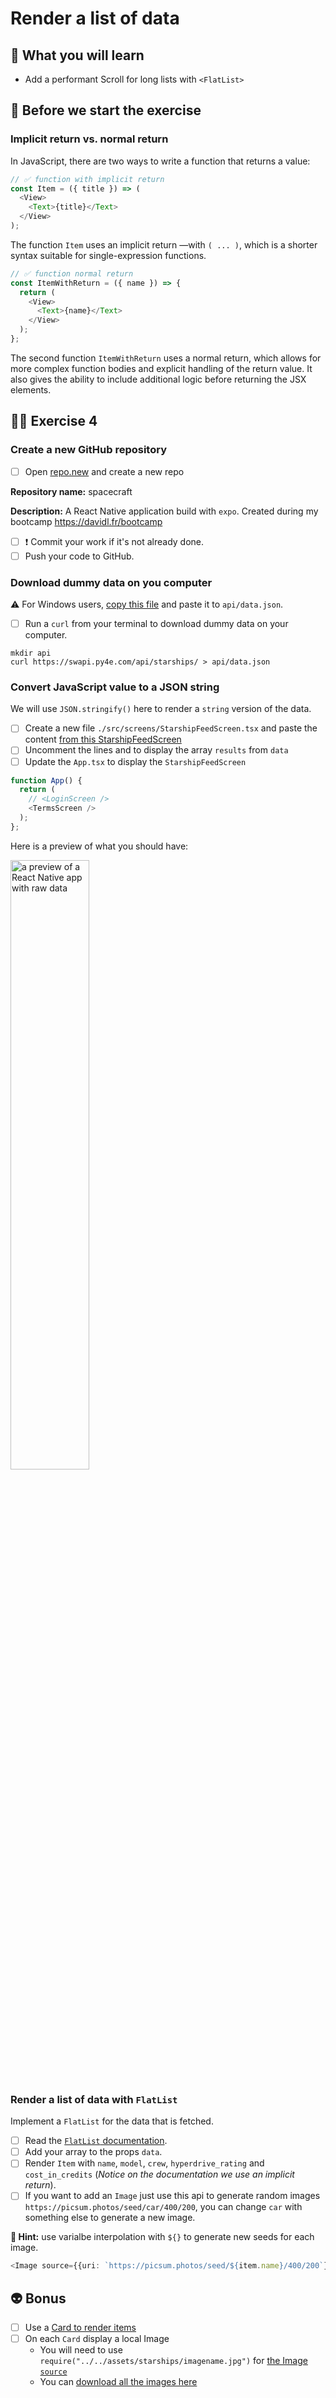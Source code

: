 # Render a list of data

## 📡 What you will learn

- Add a performant Scroll for long lists with `<FlatList>`

## 👾 Before we start the exercise

### Implicit return vs. normal return

In JavaScript, there are two ways to write a function that returns a value:

```javascript
// ✅ function with implicit return
const Item = ({ title }) => (
  <View>
    <Text>{title}</Text>
  </View>
);
```

The function `Item` uses an implicit return —with `( ... )`, which is a shorter syntax suitable for single-expression functions.

```javascript
// ✅ function normal return
const ItemWithReturn = ({ name }) => {
  return (
    <View>
      <Text>{name}</Text>
    </View>
  );
};
```

The second function `ItemWithReturn` uses a normal return, which allows for more complex function bodies and explicit handling of the return value. It also gives the ability to include additional logic before returning the JSX elements.

## 👨‍🚀 Exercise 4

### Create a new GitHub repository

- [ ] Open [repo.new](https://repo.new) and create a new repo

**Repository name:** spacecraft

**Description:** A React Native application build with `expo`. Created during my bootcamp https://davidl.fr/bootcamp

- [ ] ❗ Commit your work if it's not already done.
- [ ] Push your code to GitHub.

### Download dummy data on you computer

⚠️ For Windows users, [copy this file](https://raw.githubusercontent.com/flexbox/react-native-workshop/main/hackathon/spacecraft/api/data.json) and paste it to `api/data.json`.

- [ ] Run a `curl` from your terminal to download dummy data on your computer.

```console
mkdir api
curl https://swapi.py4e.com/api/starships/ > api/data.json
```

### Convert JavaScript value to a JSON string

We will use `JSON.stringify()` here to render a `string` version of the data.

- [ ] Create a new file `./src/screens/StarshipFeedScreen.tsx` and paste the content [from this StarshipFeedScreen](https://raw.githubusercontent.com/flexbox/react-native-workshop/main/hackathon/spacecraft/src/screens/exercice/StarshipFeedScreen.tsx)
- [ ] Uncomment the lines and to display the array `results` from `data`
- [ ] Update the `App.tsx` to display the `StarshipFeedScreen`

```typescript
function App() {
  return (
    // <LoginScreen />
    <TermsScreen />
  );
};
```

Here is a preview of what you should have:

<img src="https://raw.githubusercontent.com/flexbox/react-native-workshop/main/challenges/foundation/json-version.png" alt="a preview of a React Native app with raw data" width="50%" height="50%" />

### Render a list of data with `FlatList`

Implement a `FlatList` for the data that is fetched.

- [ ] Read the [`FlatList` documentation](https://reactnative.dev/docs/flatlist).
- [ ] Add your array to the props `data`.
- [ ] Render `Item` with `name`, `model`, `crew`, `hyperdrive_rating` and `cost_in_credits` (_Notice on the documentation we use an implicit return_).
- [ ] If you want to add an `Image` just use this api to generate random images `https://picsum.photos/seed/car/400/200`, you can change `car` with something else to generate a new image.

**🔭 Hint:** use varialbe interpolation with `${}` to generate new seeds  for each image.

```typescript
<Image source={{uri: `https://picsum.photos/seed/${item.name}/400/200`}} />
```

## 👽 Bonus

- [ ] Use a [Card to render items](https://callstack.github.io/react-native-paper/docs/components/Card/)
- [ ] On each `Card` display a local Image
  - You will need to use `require("../../assets/starships/imagename.jpg")` for [the Image `source`](https://reactnative.dev/docs/image)
  - You can [download all the images here](https://github.com/flexbox/react-native-bootcamp/raw/main/hackathon/spacecraft/assets/starships-pictures.zip)
